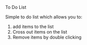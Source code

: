 To Do List

Simple to do list which allows you to:
1. add items to the list
2. Cross out items on the list
3. Remove items by double clicking
